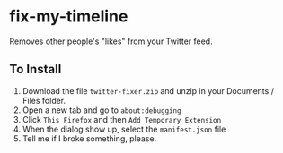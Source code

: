 # fix-my-timeline
Removes other people's "likes" from your Twitter feed.

## To Install
1. Download the file `twitter-fixer.zip` and unzip in your Documents / Files folder.
2. Open a new tab and go to `about:debugging`
3. Click `This Firefox` and then `Add Temporary Extension`
4. When the dialog show up, select the `manifest.json` file
5. Tell me if I broke something, please.
